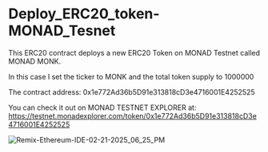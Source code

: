 # Deploy_ERC20_token-MONAD_Tesnet

This ERC20 contract deploys a new ERC20 Token on MONAD Testnet called MONAD MONK.

In this case I set the ticker to MONK and the total token supply to 1000000

The contract address: 0x1e772Ad36b5D91e313818cD3e4716001E4252525

You can check it out on MONAD TESTNET EXPLORER at: https://testnet.monadexplorer.com/token/0x1e772Ad36b5D91e313818cD3e4716001E4252525


![Remix-Ethereum-IDE-02-21-2025_06_25_PM](https://github.com/user-attachments/assets/abc4be6c-7090-459c-958b-eabbda254455)
